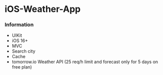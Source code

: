 # iOS-Weather-App
### Information
- UIKit
- iOS 16+
- MVC
- Search city
- Cache
- tomorrow.io Weather API (25 req/h limit and forecast only for 5 days on free plan)
